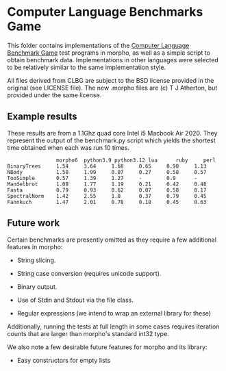 # Computer Language Benchmarks Game

This folder contains implementations of the [Computer Language Benchmark Game](https://benchmarksgame-team.pages.debian.net/benchmarksgame/index.html) test programs in morpho, as well as a simple script to obtain benchmark data. Implementations in other languages were selected to be relatively similar to the same implementation style.

All files derived from CLBG are subject to the BSD license provided in the original (see LICENSE file). The new .morpho files are (c) T J Atherton, but provided under the same license.

## Example results

These results are from a 1.1Ghz quad core Intel i5 Macbook Air 2020. They represent the output of the benchmark.py script which yields the shortest time obtained when each was run 10 times.

                    morpho6  python3.9 python3.12 lua      ruby     perl    
    BinaryTrees     1.54     3.64     1.68     0.65     0.98     1.13    
    NBody           1.58     1.99     0.87     0.27     0.58     0.57    
    TooSimple       0.57     1.39     1.27     -        0.9      -       
    Mandelbrot      1.08     1.77     1.19     0.21     0.42     0.48    
    Fasta           0.79     0.93     0.62     0.07     0.58     0.17    
    SpectralNorm    1.42     2.55     1.8      0.37     0.79     0.45    
    Fannkuch        1.47     2.01     0.78     0.18     0.45     0.63   

## Future work

Certain benchmarks are presently omitted as they require a few additional features in morpho:

* String slicing.
* String case conversion (requires unicode support).

* Binary output.
* Use of Stdin and Stdout via the file class.

* Regular expressions (we intend to wrap an external library for these)

Additionally, running the tests at full length in some cases requires iteration counts that are larger than morpho's standard int32 type.

We also note a few desirable future features for morpho and its library: 

* Easy constructors for empty lists
